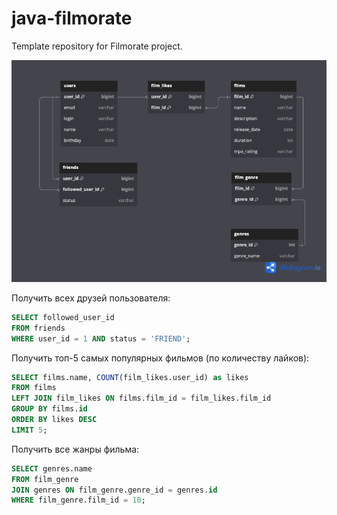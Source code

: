 # java-filmorate
Template repository for Filmorate project.

![Data Base scheme](filmorate_db_scheme.png)

Получить всех друзей пользователя:
``` sql
SELECT followed_user_id 
FROM friends
WHERE user_id = 1 AND status = 'FRIEND';
```

Получить топ-5 самых популярных фильмов (по количеству лайков):
```sql
SELECT films.name, COUNT(film_likes.user_id) as likes
FROM films
LEFT JOIN film_likes ON films.film_id = film_likes.film_id
GROUP BY films.id
ORDER BY likes DESC
LIMIT 5;
```

Получить все жанры фильма:
```sql
SELECT genres.name
FROM film_genre
JOIN genres ON film_genre.genre_id = genres.id
WHERE film_genre.film_id = 10;
```